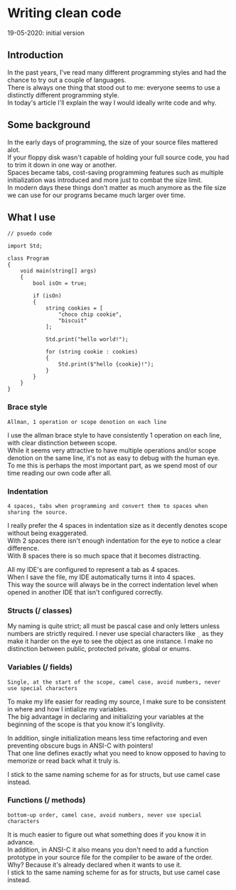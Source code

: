 # Writing clean code

19-05-2020: initial version

## Introduction

In the past years, I've read many different programming styles and had the chance to try out a couple of languages.  
There is always one thing that stood out to me: everyone seems to use a distinctly different programming style.  
In today's article I'll explain the way I would ideally write code and why.

## Some background

In the early days of programming, the size of your source files mattered alot.  
If your floppy disk wasn't capable of holding your full source code, you had to trim it down in one way or another.  
Spaces became tabs, cost-saving programming features such as multiple initialization was introduced and more just to combat the size limit.  
In modern days these things don't matter as much anymore as the file size we can use for our programs became much larger over time.

## What I use

```unformatted
// psuedo code

import Std;

class Program
{
    void main(string[] args)
    {
        bool isOn = true;

        if (isOn)
        {
            string cookies = [
                "choco chip cookie",
                "biscuit"
            ];

            Std.print("hello world!");

            for (string cookie : cookies)
            {
                Std.print($"hello {cookie}!");
            }
        }
    }
}
```

### Brace style

`Allman, 1 operation or scope denotion on each line`

I use the allman brace style to have consistently 1 operation on each line, with clear distinction between scope.  
While it seems very attractive to have multiple operations and/or scope denotion on the same line, it's not as easy to debug with the human eye.  
To me this is perhaps the most important part, as we spend most of our time reading our own code after all.

### Indentation

`4 spaces, tabs when programming and convert them to spaces when sharing the source.`

I really prefer the 4 spaces in indentation size as it decently denotes scope without being exaggerated.  
With 2 spaces there isn't enough indentation for the eye to notice a clear difference.  
With 8 spaces there is so much space that it becomes distracting.

All my IDE's are configured to represent a tab as 4 spaces.  
When I save the file, my IDE automatically turns it into 4 spaces.  
This way the source will always be in the correct indentation level when opened in another IDE that isn't configured correctly.

### Structs (/ classes)

My naming is quite strict; all must be pascal case and only letters unless numbers are strictly required.
I never use special characters like `_` as they make it harder on the eye to see the object as one instance.
I make no distinction between public, protected private, global or enums.

### Variables (/ fields)

`Single, at the start of the scope, camel case, avoid numbers, never use special characters`

To make my life easier for reading my source, I make sure to be consistent in where and how I intialize my variables.  
The big advantage in declaring and initializing your variables at the beginning of the scope is that you know it's longlivity.  

In addition, single initialization means less time refactoring and even preventing obscure bugs in ANSI-C with pointers!  
That one line defines exactly what you need to know opposed to having to memorize or read back what it truly is.

I stick to the same naming scheme for as for structs, but use camel case instead.

### Functions (/ methods)

`bottom-up order, camel case, avoid numbers, never use special characters`

It is much easier to figure out what something does if you know it in advance.  
In addition, in ANSI-C it also means you don't need to add a function prototype in your source file for the compiler to be aware of the order.  
Why? Because it's already declared when it wants to use it.  
I stick to the same naming scheme for as for structs, but use camel case instead.
